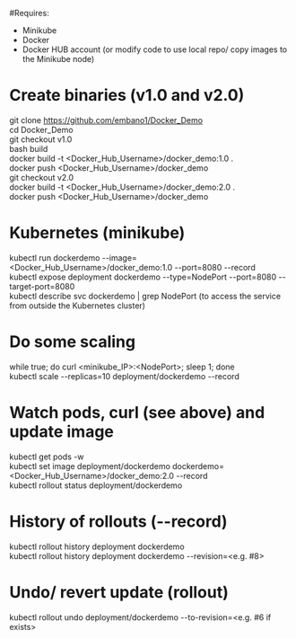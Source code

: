 #Requires:

- Minikube
- Docker
- Docker HUB account (or modify code to use local repo/ copy images to the Minikube node)  

# Create binaries (v1.0 and v2.0)
git clone https://github.com/embano1/Docker_Demo  
cd Docker_Demo  
git checkout v1.0  
bash build  
docker build -t \<Docker_Hub_Username\>/docker_demo:1.0 .  
docker push \<Docker_Hub_Username\>/docker_demo  
git checkout v2.0  
docker build -t \<Docker_Hub_Username\>/docker_demo:2.0 .  
docker push \<Docker_Hub_Username\>/docker_demo 

# Kubernetes (minikube)
kubectl run dockerdemo --image=\<Docker_Hub_Username\>/docker_demo:1.0 --port=8080 --record  
kubectl expose deployment dockerdemo --type=NodePort --port=8080 --target-port=8080  
kubectl describe svc dockerdemo | grep NodePort (to access the service from outside the Kubernetes cluster)  

# Do some scaling
while true; do curl \<minikube_IP\>:\<NodePort\>; sleep 1; done  
kubectl scale --replicas=10 deployment/dockerdemo --record   

# Watch pods, curl (see above) and update image
kubectl get pods -w  
kubectl set image deployment/dockerdemo dockerdemo=\<Docker_Hub_Username\>/docker_demo:2.0 --record  
kubectl rollout status deployment/dockerdemo

# History of rollouts (--record)
kubectl rollout history deployment dockerdemo  
kubectl rollout history deployment dockerdemo --revision=\<e.g. #8\>  

# Undo/ revert update (rollout)
kubectl rollout undo deployment/dockerdemo --to-revision=\<e.g. #6 if exists\>  
